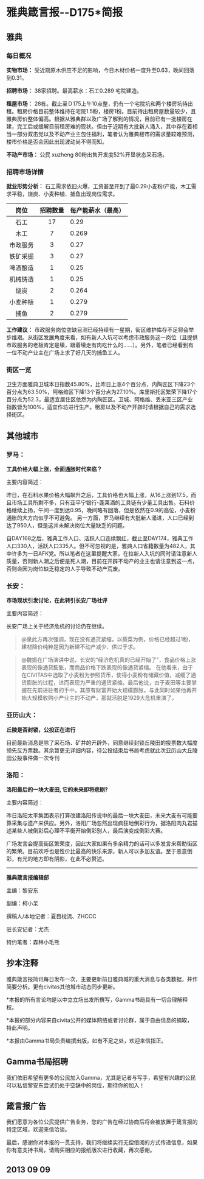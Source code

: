 # 雅典箴言报--D175*简报

## **雅典**

### **每日概况**

**实物市场：** 受近期原木供应不足的影响，今日木材价格一度升至0.63，晚间回落到0.31。 

**招聘市场：** 38家招聘。最高薪水：石工0.289 宅院建造。

**租屋市场：** 28栋。截止至Ｄ175上午10点整，仍有一个宅院坑和两个楼房坑待出租。租房价格目前整体维持在宅院1.5粉，楼房1粉。目前待出租房屋数量较少，且雅典房价整体偏高。根据从雅典群以及广场了解到的情况，目前已有一批楼房在建，完工后或缓解目前租房难的现状。但由于近期有大批新人涌入，其中存在着相当一部分双击党以及不动产业主包住福利，笔者认为雅典楼市的需求量较难预测，楼市价格是否会因此出现波动尚不得而知。 

**不动产市场：** 公民 xuzheng 80粉出售开发度52%开垦状态采石场。

### **招聘市场详情**

**就业形势分析：** 石工需求依旧火爆，工资甚至开到了最0.29小麦粉/产能，木工需求平稳，烧炭、小麦种植、捕鱼出现岗位需求。

岗位 | 招聘数量 | 每产能薪水（最高） 
:-------------:|:-------------:|:-------------
石工 | 17 | 0.29	
木工 | 7 | 0.269	
市政服务 | 3 | 0.27	
铁矿采掘 | 3 | 0.27	
啤酒酿造 | 1 | 0.25	
机械铸造 | 1 | 0.25	
烧炭 | 2 | 0.264	
小麦种植 | 1 | 0.279	
捕鱼 | 2 | 0.279

**工作建议：** 市政服务岗位空缺目测已经持续有一星期，街区维护库存不足将会举步维艰。从街区发展角度来看，如有新人入坑可以考虑市政服务这一岗位（且提供市政服务的老板肯定是壕，跟着壕走有肉吃什么的……）。另外，笔者已经看到有一位不动产业主在广场上求了好几天的捕鱼工人。

### **街区一览**

卫生方面雅典卫城本日指数45.80%，比昨日上涨4个百分点，内陶匠区下降23个百分点为63.50%，阿格维区下降13个百分点为27.10%。库里斯托区繁荣下降17个百分点为52.3，最适宜居住区依然为内陶匠区。卫城、阿格维、丢米亚三区产业指数皆为100%，适宜作坊进行生产。租房以及不动产开辟时请根据自己的需求选择街区。

## **其他城市**

### **罗马：**

**工具价格大幅上涨，全面通胀时代来临？** 

主要内容简述： 

昨日，在石料水果价格大幅飙升之后，工具价格也大幅上涨，从16上涨到17.5，而且市场工具所剩不多，只有亚平宁银行-蓬莱酒的工具链有少量工具出售。石料价格继续上扬，午间一度到达0.95，晚间略有回落，但是依然在0.9的高位，小麦粉通胀的大方向似乎不可避免。 另一方面，罗马继续有大批新人涌进，人口已经到达了950人，但是这并未解决岗位大量缺乏的问题。

自DAY168之后，雅典工作人口、活跃人口连续飘红，截止至DAY174，雅典工作人口330人，活跃人口335人。但不可忽视的是，雅典人口省籍数量为482人，其中许多为一日AFK党。所以笔者在这里提醒大家，在拉新人入坑的同时请注意新人质量，否则新人潮之后便是死人潮，目前在开辟不动产的业主也请注意到这一点，否则会因为岗位缺乏稳定的人手导致不动产荒废。

### **长安：**

**市场现状引发讨论，在此转引长安广场社评**

主要内容简述： 

长安广场上关于经济危机的讨论仍在继续。 

>@泉此方再次强调，现在没有通货紧缩，以葵菜为例，价格已经超过1粉，建材降价纯粹是因为新建不动产减少、供过于求。 

> @魏振在广场演讲中说，长安的“经济危机真的已经开始了”，食品价格上涨表现的像通货膨胀，而商品价格下跌表现的像通货紧缩。 在他看来，由于在CIVITAS中选取了小麦粉为参照货币，使得小麦粉有储藏价值，减缓了通货膨胀的过程，进而表现为严重的通货紧缩。最后他说，由于麦田等主要掌握在先前进驻者的手中，其原有财富开始大规模膨胀，与此同时如果他再开始大规模收购小产业主的不动产，那就活脱是1929大危机重演了。

### **亚历山大：**

**丘陵是否封锁，公投正在进行**

目前最新消息是除了采石场、矿井的开辟外，同意继续封锁丘陵田的投票数大幅度领先反方票数。其余暂更无详细内容，待公投结束后书局考虑就此次亚历山大丘陵田公投事件做一次专刊

### **洛阳：**

**洛阳最后的一块大麦田, 它的未来即将悲剧?**

主要内容简述：

昨日洛阳太平集团表示打算改建洛阳传说中的最后一块大麦田，未来大麦有可能要靠采集与遗产来供应。另外，洛阳广场忽然出现疯狂地倒彩行为，据洛阳肉丸君描述某些人被倒彩后心理不平衡开始倒彩别人，最后演变成倒彩大赛。 

广场发言会提高街区繁荣度，因此大家如果有多余精力的话可以多发言来帮助街区的繁荣。目前欢呼也是性价比最高的快乐来源，新人可以多加友谊。至于恶意倒彩，有光的地方即有阴影，在此不必赘述。

---

**雅典箴言报编辑部**

主编：黎安东 

副编：柯小呆 

撰稿人/本地记者：夏目枕流、ZHCCC 

驻长安记者：尤杰 

特约笔者：森林小毛熊

## 抄本注释

雅典箴言报简讯每日发布一次，主要更新前日雅典城的重大消息与各类数据，并作简要分析。更有civitas其他城市动态同步更新。

*本报的所有言论均是以中立立场出发所撰写，Gamma书局具有一切合理解释权。 

*本报的部分内容来自civita公开的媒体网络或者讨论群，属于自由信息的摘取，特此声明。 

*本报由Gamma书局负责编撰出版，如有不足之处，欢迎来信指正。

## Gamma书局招聘 

我们依旧希望有更多的公民加入Gamma，尤其是记者与写手，希望有兴趣的公民可以私信黎安东尝试仍处于空缺中的岗位，期待你的加入！

## 箴言报广告 

我们愿意为各位公民提供广告业务，您的广告在经过协商后将会被放置于箴言报的特定区域，欢迎来信洽谈。

最后，感谢你对本报的一贯支持，我们将继续实行无偿借阅的方式传递信息，如果你有意支持书局，请购买相应的报纸版次进行收藏，再次感谢。


## 2013 09 09
